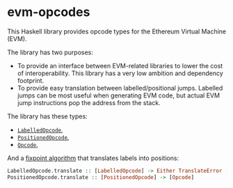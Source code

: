 # evm-opcodes

This Haskell library provides opcode types for the Ethereum Virtual Machine (EVM).

The library has two purposes:

 - To provide an interface between EVM-related libraries to lower the cost of
   interoperability. This library has a very low ambition and dependency footprint.
 - To provide easy translation between labelled/positional jumps. Labelled jumps
   can be most useful when generating EVM code, but actual EVM jump instructions
   pop the address from the stack.

The library has these types:

 - [`LabelledOpcode`](https://github.com/sshine/hs-evm-opcodes/blob/master/src/Network/Ethereum/Evm/LabelledOpcode.hs),
 - [`PositionedOpcode`](https://github.com/sshine/hs-evm-opcodes/blob/master/src/Network/Ethereum/Evm/PositionedOpcode.hs),
 - [`Opcode`](https://github.com/sshine/hs-evm-opcodes/blob/master/src/Network/Ethereum/Evm/Opcode.hs),

And a [fixpoint algorithm][fixpoint] that translates labels into positions:

[fixpoint]: https://github.com/sshine/hs-evm-opcodes/blob/master/src/Network/Ethereum/Evm/LabelledOpcode.hs#L49

```haskell
LabelledOpcode.translate :: [LabelledOpcode] -> Either TranslateError [PositionedOpcode]
PositionedOpcode.translate :: [PositionedOpcode] -> [Opcode]
```
